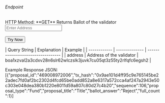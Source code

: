 <h6>Endpoint</h6>

<p id="endpoint"></p>
HTTP Method: **GET**
Returns Ballot of the validator
<input class="md-input" placeholder="Enter Address" id="address" width="100"></input><br/><br/>
<button class="md-button" onclick="tryNow()">Try Now</button>
<script>
   document.getElementById("endpoint").innerHTML =`https://dev-stoa-boascan.bosagora.com/validator/ballot/${document.getElementById("address").value || "boa1xzval2a3cdxv28n6slr62wlczslk3juvk7cu05qt3z55ty2rlfqfc6egsh2"}`
    function tryNow(){
        document.getElementById("showResult").innerHTML =""
        document.getElementById("endpoint").innerHTML =""
        fetch(`https://dev-stoa-boascan.bosagora.com/validator/ballot/${document.getElementById("address").value || "boa1xzval2a3cdxv28n6slr62wlczslk3juvk7cu05qt3z55ty2rlfqfc6egsh2"}`).then((res) => {
            res.json().then((res) => {
                document.getElementById("showResult").innerHTML = JSON.stringify(res)
                document.getElementById("endpoint").innerHTML =`https://dev-stoa-boascan.bosagora.com/validator/ballot/${document.getElementById("address").value || "boa1xzval2a3cdxv28n6slr62wlczslk3juvk7cu05qt3z55ty2rlfqfc6egsh2"}`
                })
        }).catch((err) => {
            console.log(err)
        })
    }
</script>
<p id="showResult"></p>
| Query String | Explanation    | Example                            |
| ------------ | -------------- | ---------------------------------- |
| address      | Address of the validator | boa1xzval2a3cdxv28n6slr62wlczslk3juvk7cu05qt3z55ty2rlfqfc6egsh2 |


Example Response JSON:<br/>
[{"proposal_id":"469008972006","tx_hash":"0x9ae101d4ff95c9e765145be22adec7fd0af2bc2302d4fcd65be0add852a8e6317a572cca4af247a2943e50c303e048dea380b1220e8011d59a807c80d27c4b20","sequence":106,"proposal_type":"Fund","proposal_title":"Title","ballot_answer":"Reject","full_count":1}]